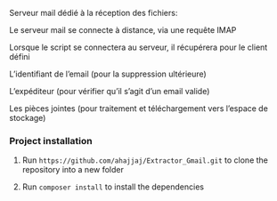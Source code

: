 Serveur mail dédié à la réception des fichiers:

Le serveur mail se connecte à distance, via  une requête IMAP 

Lorsque le script se connectera au serveur, il récupérera pour le client défini

L’identifiant de l’email (pour la suppression ultérieure)

L’expéditeur (pour vérifier qu’il s’agit d’un email valide)

Les pièces jointes (pour traitement et téléchargement vers l’espace de stockage)

### Project installation

1. Run `https://github.com/ahajjaj/Extractor_Gmail.git` to clone the repository into a new folder

2. Run `composer install` to install the dependencies